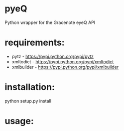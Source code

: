 pyeQ
====

Python wrapper for the Gracenote eyeQ API

requirements:
============

* pytz - https://pypi.python.org/pypi/pytz
* xmltodict - https://pypi.python.org/pypi/xmltodict
* xmlbuilder - https://pypi.python.org/pypi/xmlbuilder

installation:
============

python setup.py install

usage:
======




